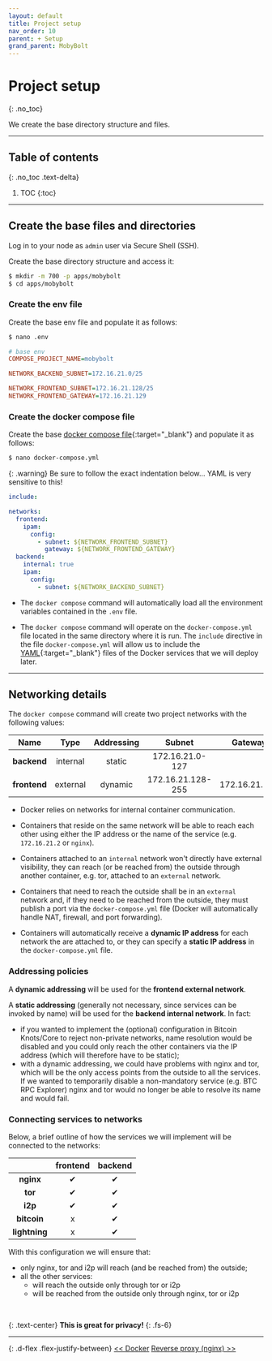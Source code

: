 ```yaml
---
layout: default
title: Project setup
nav_order: 10
parent: + Setup
grand_parent: MobyBolt
---
```

<!-- markdownlint-disable MD014 MD022 MD025 MD033 MD040 -->

# Project setup
{: .no_toc}

We create the base directory structure and files.

---

## Table of contents
{: .no_toc .text-delta}

1. TOC
{:toc}

---

## Create the base files and directories

Log in to your node as `admin` user via Secure Shell (SSH).

Create the base directory structure and access it:

   ```sh
   $ mkdir -m 700 -p apps/mobybolt
   $ cd apps/mobybolt
   ```

### Create the env file

Create the base env file and populate it as follows:

```sh
$ nano .env
```

```ini
# base env
COMPOSE_PROJECT_NAME=mobybolt

NETWORK_BACKEND_SUBNET=172.16.21.0/25

NETWORK_FRONTEND_SUBNET=172.16.21.128/25
NETWORK_FRONTEND_GATEWAY=172.16.21.129

```

### Create the docker compose file

Create the base [docker compose file](https://docs.docker.com/compose/compose-file/compose-file-v3/){:target="_blank"} and populate it as follows:

```sh
$ nano docker-compose.yml
```

{: .warning}
Be sure to follow the exact indentation below... YAML is very sensitive to this!

```yaml
include:

networks:
  frontend:
    ipam:
      config:
        - subnet: ${NETWORK_FRONTEND_SUBNET}
          gateway: ${NETWORK_FRONTEND_GATEWAY}
  backend:
    internal: true
    ipam:
      config:
        - subnet: ${NETWORK_BACKEND_SUBNET}

```

- The `docker compose` command will automatically load all the environment variables contained in the `.env` file.

- The `docker compose` command will operate on the `docker-compose.yml` file located in the same directory where it is run. The `include` directive in the file `docker-compose.yml` will allow us to include the [YAML](https://yaml.org/){:target="_blank"} files of the Docker services that we will deploy later.

---

## Networking details

The `docker compose` command will create two project networks with the following values:

**Name** | **Type** | **Addressing** | **Subnet** | **Gateway** |
:---:|:---:|:---:|:---:|:---:
**backend** | internal | static | 172.16.21.0-127 | |
**frontend** | external | dynamic | 172.16.21.128-255 | 172.16.21.129 |

- Docker relies on networks for internal container communication.

- Containers that reside on the same network will be able to reach each other using either the IP address or the name of the service (e.g. `172.16.21.2` or `nginx`).

- Containers attached to an `internal` network won't directly have external visibility, they can reach (or be reached from) the outside through another container, e.g. tor, attached to an `external` network.

- Containers that need to reach the outside shall be in an `external` network and, if they need to be reached from the outside, they must publish a port via the `docker-compose.yml` file (Docker will automatically handle NAT, firewall, and port forwarding).

- Containers will automatically receive a **dynamic IP address** for each network the are attached to, or they can specify a **static IP address** in the `docker-compose.yml` file.

### Addressing policies

A **dynamic addressing** will be used for the **frontend external network**.

A **static addressing** (generally not necessary, since services can be invoked by name) will be used for the **backend internal network**. In fact:
- if you wanted to implement the (optional) configuration in Bitcoin Knots/Core to reject non-private networks, name resolution would be disabled and you could only reach the other containers via the IP address (which will therefore have to be static);
- with a dynamic addressing, we could have problems with nginx and tor, which will be the only access points from the outside to all the services. If we wanted to temporarily disable a non-mandatory service (e.g. BTC RPC Explorer) nginx and tor would no longer be able to resolve its name and would fail.

### Connecting services to networks

Below, a brief outline of how the services we will implement will be connected to the networks:

| | **frontend** | **backend** |
:---:|:---:|:---:
| **nginx** | &#10004; | &#10004; |
| **tor** | &#10004; | &#10004; |
| **i2p** | &#10004; | &#10004; |
| **bitcoin** | x | &#10004; |
| **lightning** | x | &#10004; |

With this configuration we will ensure that:
- only nginx, tor and i2p will reach (and be reached from) the outside;
- all the other services:
  - will reach the outside only through tor or i2p
  - will be reached from the outside only through nginx, tor or i2p

<br/>

{: .text-center}
**This is great for privacy!**
{: .fs-6}

---

{: .d-flex .flex-justify-between}
[<< Docker](../../system/docker)
[Reverse proxy (nginx) >>](reverse-proxy)
